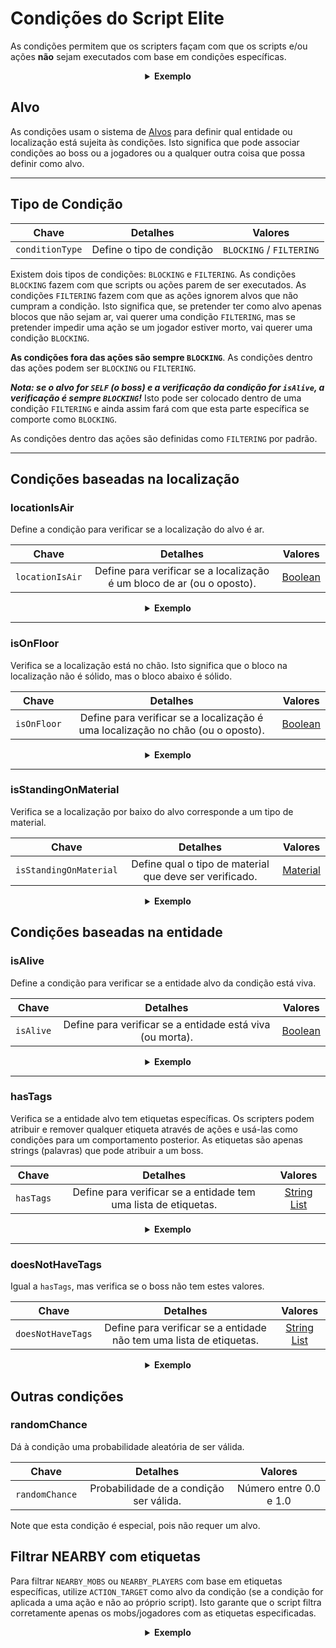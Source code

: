# Condições do Script Elite

As condições permitem que os scripters façam com que os scripts e/ou ações **não** sejam executados com base em
condições específicas.

<div align="center">

<details> 

<summary><b>Exemplo</b></summary>

<div align="left">

```yaml
eliteScript:
  Exemplo:
    Eventos:
    - EliteMobDamagedByPlayerEvent
    Condições:
      isAlive: true
      Alvo:
        targetType: SELF
    Ações:
    - action: PLACE_BLOCK
      Alvo:
        targetType: DIRECT_TARGET
      duration: 20
      material: DIRT
      offset: 0,3,0
      Condições:
        locationIsAir: true
        Alvo:
          targetType: ACTION_TARGET
    Cooldowns:
      local: 60
      global: 20
```

Neste exemplo, o script `Exemplo` só será executado se o elite ainda estiver vivo e só colocará um bloco de terra 3 blocos acima da localização do elite se esse bloco for um bloco de ar. Ações individuais podem ter condições individuais.

</div>

</details>

</div>

## Alvo

As condições usam o sistema de [Alvos]($language$/elitemobs/elitescript_targets.md) para definir qual entidade ou
localização está sujeita às condições. Isto significa que pode associar condições ao boss ou a jogadores ou a qualquer
outra coisa que possa definir como alvo.

---

## Tipo de Condição

| Chave | Detalhes | Valores |
| --- | :-: | :-: |
| `conditionType` | Define o tipo de condição | `BLOCKING` / `FILTERING` |

Existem dois tipos de condições: `BLOCKING` e `FILTERING`. As condições `BLOCKING` fazem com que scripts ou ações parem
de ser executados. As condições `FILTERING` fazem com que as ações ignorem alvos que não cumpram a condição. Isto
significa que, se pretender ter como alvo apenas blocos que não sejam ar, vai querer uma condição `FILTERING`, mas se
pretender impedir uma ação se um jogador estiver morto, vai querer uma condição `BLOCKING`.

**As condições fora das ações são sempre `BLOCKING`**. As condições dentro das ações podem ser `BLOCKING`
ou `FILTERING`.

_**Nota: se o alvo for `SELF` (o boss) e a verificação da condição for `isAlive`, a verificação é sempre `BLOCKING`!**_
Isto pode ser colocado dentro de uma condição `FILTERING` e ainda assim fará com que esta parte específica se comporte
como `BLOCKING`.

As condições dentro das ações são definidas como `FILTERING` por padrão.

---

## Condições baseadas na localização

### locationIsAir

Define a condição para verificar se a localização do alvo é ar.

| Chave | Detalhes |       Valores        |
| --- | :-: |:-------------------:|
| `locationIsAir` | Define para verificar se a localização é um bloco de ar (ou o oposto). | [Boolean](#boolean) |

<div align="center">

<details> 

<summary><b>Exemplo</b></summary>

<div align="left">

```yaml
eliteScript:
  Exemplo:
    Condições:
      locationIsAir: true
      Alvo:
        targetType: SELF
        offset: "0,3,0"
```

Verifica se a localização 2 blocos acima de onde o boss está é ar.

</div>

</details>

</div>

---

### isOnFloor

Verifica se a localização está no chão. Isto significa que o bloco na localização não é sólido, mas o bloco abaixo é
sólido.

| Chave       |                                    Detalhes                                     |       Valores       |
|-------------|:-------------------------------------------------------------------------------:|:-------------------:|
| `isOnFloor` | Define para verificar se a localização é uma localização no chão (ou o oposto). | [Boolean](#boolean) |

<div align="center">

<details> 

<summary><b>Exemplo</b></summary>

<div align="left">

```yaml
eliteScript:
  Exemplo:
    Condições:
      isOnFloor: true
      Alvo:
        targetType: SELF
```

</div>

</details>

</div>

---

### isStandingOnMaterial

Verifica se a localização por baixo do alvo corresponde a um tipo de material.

| Chave                  |                        Detalhes                         |        Valores        |
|------------------------|:-------------------------------------------------------:|:---------------------:|
| `isStandingOnMaterial` | Define qual o tipo de material que deve ser verificado. | [Material](#material) |

<div align="center">

<details> 

<summary><b>Exemplo</b></summary>

<div align="left">

```yaml
eliteScript:
  Exemplo:
    Condições:
      isStandingOnMaterial: BIRCH_WOOD
      Alvo:
        targetType: SELF
```

Só será executado se o boss estiver em cima de BIRCH_WOOD.

</div>

</details>

</div>

## Condições baseadas na entidade

### isAlive

Define a condição para verificar se a entidade alvo da condição está viva.

| Chave | Detalhes | Valores |
| --- | :-: | :-: |
| `isAlive` | Define para verificar se a entidade está viva (ou morta). | [Boolean](#boolean) |

<div align="center">

<details> 

<summary><b>Exemplo</b></summary>

<div align="left">

```yaml
eliteScript:
  Exemplo:
    Condições:
      isAlive: false
      Alvo:
        targetType: SELF
```

Só será executado se o boss estiver morto.

</div>

</details>

</div>

---

### hasTags

Verifica se a entidade alvo tem etiquetas específicas. Os scripters podem atribuir e remover qualquer etiqueta através
de ações e usá-las como condições para um comportamento posterior. As etiquetas são apenas strings (palavras) que pode
atribuir a um boss.

| Chave     |                            Detalhes                             |           Valores           |
|-----------|:---------------------------------------------------------------:|:---------------------------:|
| `hasTags` | Define para verificar se a entidade tem uma lista de etiquetas. | [String List](#string_list) |

<div align="center">

<details> 

<summary><b>Exemplo</b></summary>

<div align="left">

```yaml
eliteScript:
  Exemplo:
    Condições:
      hasTags:
      - isCool
      - hasANiceBeard
      Alvo:
        targetType: SELF
```

Só será executado se o boss tiver as etiquetas "isCool" e "hasANiceBeard".

</div>

</details>

</div>

---

### doesNotHaveTags

Igual a `hasTags`, mas verifica se o boss não tem estes valores.

| Chave             |                              Detalhes                               |           Valores           |
|-------------------|:-------------------------------------------------------------------:|:---------------------------:|
| `doesNotHaveTags` | Define para verificar se a entidade não tem uma lista de etiquetas. | [String List](#string_list) |

<div align="center">

<details> 

<summary><b>Exemplo</b></summary>

<div align="left">

```yaml
eliteScript:
  Exemplo:
    Condições:
      doesNotHaveTags:
      - isStinky
      - isSus
      Alvo:
        targetType: SELF
```

Só será executado se o boss não tiver as etiquetas "isStinky" e "isSus".

</div>

</details>

</div>

## Outras condições

### randomChance

Dá à condição uma probabilidade aleatória de ser válida.

| Chave          |                Detalhes                 |        Valores         |
|----------------|:---------------------------------------:|:----------------------:|
| `randomChance` | Probabilidade de a condição ser válida. | Número entre 0.0 e 1.0 |

Note que esta condição é especial, pois não requer um alvo.

## Filtrar NEARBY com etiquetas

Para filtrar `NEARBY_MOBS` ou `NEARBY_PLAYERS` com base em etiquetas específicas, utilize `ACTION_TARGET` como alvo da
condição (se a condição for aplicada a uma ação e não ao próprio script). Isto garante que o script filtra corretamente
apenas os mobs/jogadores com as etiquetas especificadas.

<div align="center">

<details> 

<summary><b>Exemplo</b></summary>

<div align="left">

```yaml
eliteScript:
  Exemplo:
    Ações:
    - action: SET_MOB_AI
      Alvo:
        targetType: NEARBY_MOBS
        range: 40
      bValue: false
      Condições:
        hasTags:
          - TurnOff
        Alvo:
          targetType: ACTION_TARGET
```

Este script irá procurar quaisquer mobs nas proximidades com a etiqueta `TurnOff` e, se tiverem a etiqueta, irá então
desativar a sua IA.

</div>

</details>

</div>
